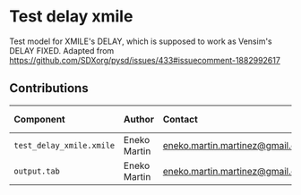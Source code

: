 Test delay xmile
================

Test model for XMILE's DELAY, which is supposed to work as Vensim's DELAY FIXED. Adapted from https://github.com/SDXorg/pysd/issues/433#issuecomment-1882992617

Contributions
-------------

| Component                      | Author          | Contact                         | Date     | Software Version                    |
|:------------------------------ |:--------------- |:------------------------------- |:-------- |:----------------------------------- |
| `test_delay_xmile.xmile`  | Eneko Martin    | eneko.martin.martinez@gmail.com | 09/01/24 |  |
| `output.tab `                  | Eneko Martin    | eneko.martin.martinez@gmail.com | 09/01/24 |  |
